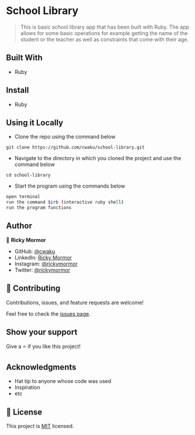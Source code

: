 # School Library

> This is basic school library app that has been built with Ruby. The app allows for some basic operations  for example getting the name of the student or the teacher as well as constraints that come with their age.


## Built With

- Ruby

## Install
* Ruby

## Using it Locally

* Clone the repo using the command below

```
git clone https://github.com/cwaku/school-library.git
```

* Navigate to the directory in which you cloned the project and use the command below

```
cd school-library
```

* Start the program using the commands below
```bash
open terminal
run the command $irb (interactive ruby shell)
run the program functions
```

## Author

👤 **Ricky Mormor**

- GitHub: [@cwaku](https://github.com/cwaku)
- LinkedIn: [Ricky Mormor](www.linkedin.com/in/ricky-mormor)
- Instagram: [@rickymormor](https://instagram.com/rickymormor)
- Twitter: [@rickymormor](https://twitter.com/rickymormor)



## 🤝 Contributing

Contributions, issues, and feature requests are welcome!

Feel free to check the [issues page](../../issues/).

## Show your support

Give a ⭐️ if you like this project!

## Acknowledgments

- Hat tip to anyone whose code was used
- Inspiration
- etc

## 📝 License

This project is [MIT](./MIT.md) licensed.